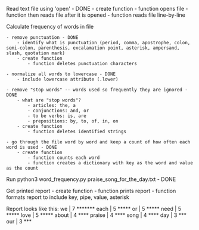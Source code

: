Read text file using 'open' - DONE
    - create function
        - function opens file
        - function then reads file after it is opened
        - function reads file line-by-line


Calculate frequency of words in file

    - remove punctuation - DONE
        - identify what is punctuation (period, comma, apostrophe, colon, semi-colon, parenthesis, excalamation point, asterisk, ampersand, slash, quotation mark)
        - create function
            - function deletes punctuation characters

    - normalize all words to lowercase - DONE
        - include lowercase attribute (.lower)

    - remove "stop words" -- words used so frequently they are ignored - DONE
        - what are "stop words"?
            - articles: the, a
            - conjunctions: and, or
            - to be verbs: is, are
            - prepositions: by, to, of, in, on
        - create function
            - function deletes identified strings

    - go through the file word by word and keep a count of how often each word is used - DONE
        - create function
            - function counts each word
            - function creates a dictionary with key as the word and value as the count

Run python3 word_frequency.py praise_song_for_the_day.txt - DONE

Get printed report
    - create function
        - function prints report
        - function formats report to include key, pipe, value, asterisk

Report looks like this:
     we | 7 *******
   each | 5 *****
     or | 5 *****
   need | 5 *****
   love | 5 *****
  about | 4 ****
 praise | 4 ****
   song | 4 ****
    day | 3 ***
    our | 3 ***